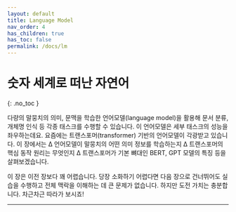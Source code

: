 ```yaml
---
layout: default
title: Language Model
nav_order: 4
has_children: true
has_toc: false
permalink: /docs/lm
---
```


# 숫자 세계로 떠난 자연어
{: .no_toc }

다량의 말뭉치의 의미, 문맥을 학습한 언어모델(language model)을 활용해 문서 분류, 개체명 인식 등 각종 태스크를 수행할 수 있습니다. 이 언어모델은 세부 태스크의 성능을 좌우하는데요. 요즘에는 트랜스포머(transformer) 기반의 언어모델이 각광받고 있습니다. 이 장에서는 ∆ 언어모델이 말뭉치의 어떤 의미 정보를 학습하는지 ∆ 트랜스포머의 핵심 동작 원리는 무엇인지 ∆ 트랜스포머가 기본 뼈대인 BERT, GPT 모델의 특징 등을 살펴보겠습니다.

이 장은 이전 장보다 꽤 어렵습니다. 당장 소화하기 어렵다면 다음 장으로 건너뛰어도 실습을 수행하고 전체 맥락을 이해하는 데 큰 문제가 없습니다. 하지만 도전 가치는 충분합니다. 차근차근 따라가 보시죠!

---
